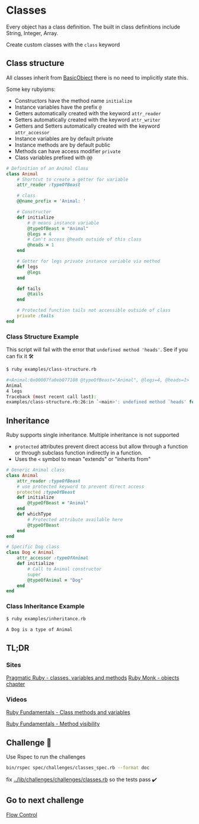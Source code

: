 # Classes

Every object has a class definition.  The built in class definitions include String, Integer, Array.

Create custom classes with the `class` keyword

## Class structure

All classes inherit from [BasicObject](https://ruby-doc.org/core-2.5.3/BasicObject.html) there is no need to implicitly state this.

Some key rubyisms:

- Constructors have the method name `initialize`
- Instance variables have the prefix `@`
- Getters automatically created with the keyword `attr_reader`
- Setters automatically created with the keyword `attr_writer`
- Getters and Setters automatically created with the keyword `attr_accessor`
- Instance variables are by default private
- Instance methods are by default public
- Methods can have access modifier `private`
- Class variables prefixed with `@@`

```ruby
# Definition of an Animal Class
class Animal
    # Shortcut to create a getter for variable
    attr_reader :typeOfBeast

    # class 
    @@name_prefix = 'Animal: '

    # Constructor
    def initialize
        # @ means instance variable
        @typeOfBeast = "Animal"
        @legs = 4
        # Can't access @heads outside of this class
        @heads = 1
    end

    # Getter for legs private instance variable via method
    def legs
        @legs
    end

    def tails
        @tails
    end

    # Protected function tails not accessible outside of class
    private :tails
end
```

### Class Structure Example

This script will fail with the error that `undefined method 'heads'`.  See if you can fix it 🛠

```bash
$ ruby examples/class-structure.rb

#<Animal:0x00007fa0eb077108 @typeOfBeast="Animal", @legs=4, @heads=1>
Animal
4 legs
Traceback (most recent call last):
examples/class-structure.rb:26:in `<main>': undefined method `heads' for #<Animal:0x00007fa0eb077108> (NoMethodError)
```

## Inheritance

Ruby supports single inheritance.  Multiple inheritance is not supported

- `protected` attributes prevent direct access but allow through a function or through subclass function indirectly in a function.
- Uses the `<` symbol to mean "extends" or "inherits from"

```ruby
# Generic Animal class
class Animal
    attr_reader :typeOfBeast
    # use protected keyword to prevent direct access
    protected :typeOfBeast
    def initialize
        @typeOfBeast = "Animal"
    end
    def whichType
        # Protected attribute available here
        @typeOfBeast
    end
end

# Specific Dog class
class Dog < Animal
    attr_accessor :typeOfAnimal
    def initialize
        # Call to Animal constructor
        super
        @typeOfAnimal = "Dog"
    end
end
```

### Class Inheritance Example

```bash
$ ruby examples/inheritance.rb

A Dog is a type of Animal
```

## TL;DR

### Sites

[Pragmatic Ruby - classes, variables and methods](http://ruby-doc.com/docs/ProgrammingRuby/html/tut_classes.html)
[Ruby Monk - objects chapter](https://rubymonk.com/learning/books/1-ruby-primer/chapters/7-classes/lessons/39-classes)

### Videos

[Ruby Fundamentals - Class methods and variables](https://app.pluralsight.com/player?course=ruby-fundamentals&author=alex-korban&name=ruby-fundamentals-module2&clip=1&mode=live)

[Ruby Fundamentals - Method visibility](https://app.pluralsight.com/player?course=ruby-fundamentals&author=alex-korban&name=ruby-fundamentals-module2&clip=7&mode=live)

## Challenge 🎠

Use Rspec to run the challenges

```bash
bin/rspec spec/challenges/classes_spec.rb --format doc
```

fix [../lib/challenges/challenges/classes.rb](../lib/challenges/challenges/classes.rb) so the tests pass ✔️

## Go to next challenge

[Flow Control](./flow-control)